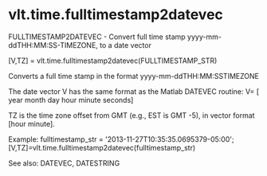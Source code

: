 # vlt.time.fulltimestamp2datevec

  FULLTIMESTAMP2DATEVEC - Convert full time stamp yyyy-mm-ddTHH:MM:SS-TIMEZONE, to a date vector
 
  [V,TZ] = vlt.time.fulltimestamp2datevec(FULLTIMESTAMP_STR)
 
  Converts a full time stamp in the format
    yyyy-mm-ddTHH:MM:SSTIMEZONE
 
   The date vector V has the same format as the Matlab
   DATEVEC routine: V= [ year month day hour minute seconds]
 
   TZ is the time zone offset from GMT (e.g., EST is GMT -5), in 
   vector format [hour minute].
 
   Example: 
     fulltimestamp_str = '2013-11-27T10:35:35.0695379-05:00';
     [V,TZ]=vlt.time.fulltimestamp2datevec(fulltimestamp_str)
      
   See also: DATEVEC, DATESTRING
